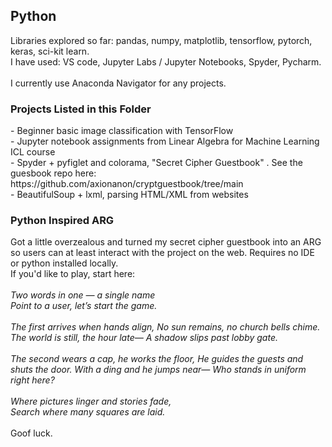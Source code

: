<h2>Python</h2>
Libraries explored so far: pandas, numpy, matplotlib, tensorflow, pytorch, keras, sci-kit learn. <br>
I have used: VS code, Jupyter Labs / Jupyter Notebooks, Spyder, Pycharm. <br> <br>
I currently use Anaconda Navigator for any projects.

<h3>Projects Listed in this Folder</h3>
- Beginner basic image classification with TensorFlow <br>
- Jupyter notebook assignments from Linear Algebra for Machine Learning ICL course <br>
- Spyder + pyfiglet and colorama, "Secret Cipher Guestbook" . See the guesbook repo here: https://github.com/axionanon/cryptguestbook/tree/main <br>
- BeautifulSoup + lxml, parsing HTML/XML from websites

<h3>Python Inspired ARG</h3>
Got a little overzealous and turned my secret cipher guestbook into an ARG so users can at least interact with the project on the web. Requires no IDE or python installed locally. <br>
If you'd like to play, start here:
<br><br>
<i>Two words in one — a single name <br>
Point to a user, let’s start the game.<br>
<br>
The first arrives when hands align, No sun remains, no church bells chime. The world is still, the hour late— A shadow slips past lobby gate.<br>
<br>
The second wears a cap, he works the floor, He guides the guests and shuts the door. With a ding and he jumps near— Who stands in uniform right here?<br>
<br>
Where pictures linger and stories fade,<br>
Search where many squares are laid.</i><br>
<br>
Goof luck. 
